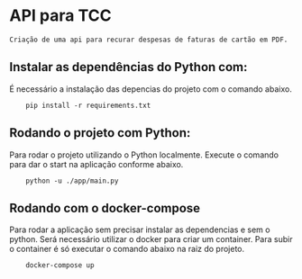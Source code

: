 # API para TCC
	Criação de uma api para recurar despesas de faturas de cartão em PDF.

## Instalar as dependências do Python com:
É necessário a instalação das depencias do projeto com o comando abaixo.
```Shell
	pip install -r requirements.txt
```

## Rodando o projeto com Python:
Para rodar o projeto utilizando o Python localmente. Execute o comando para dar o start na aplicação conforme abaixo.
```Shell
	python -u ./app/main.py
```

## Rodando com o docker-compose
Para rodar a aplicação sem precisar instalar as dependencias e sem o python. Será necessário utilizar o docker para criar um container. Para subir o container é só executar o comando abaixo na raiz do projeto.
```Shell
	docker-compose up
```